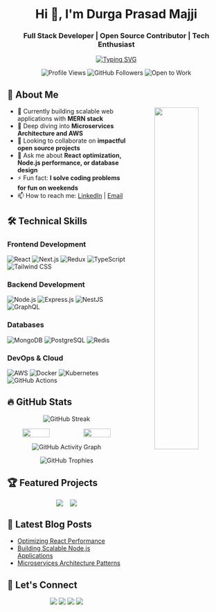 <h1 align="center">Hi 👋, I'm Durga Prasad Majji</h1>
<h3 align="center">Full Stack Developer | Open Source Contributor | Tech Enthusiast</h3>

<p align="center">
  <a href="https://git.io/typing-svg">
    <img src="https://readme-typing-svg.demolab.com?font=Fira+Code&size=26&duration=3000&pause=1000&color=22D3EE&center=true&vCenter=true&width=500&lines=MERN+Stack+Specialist;Clean+Code+Advocate;Cloud+Native+Developer;Problem+Solver;Continuous+Learner" alt="Typing SVG" />
  </a>
</p>

<p align="center">
  <img src="https://komarev.com/ghpvc/?username=durga-prasad-majjji&label=Profile+Views&color=blue&style=flat" alt="Profile Views" /> 
  <img src="https://img.shields.io/github/followers/durga-prasad-majjji?label=Followers&style=social" alt="GitHub Followers" />
  <img src="https://img.shields.io/badge/Open%20to%20Work-Yes-brightgreen" alt="Open to Work" />
</p>

## 🌟 About Me

<p align="center">
  <img align="right" src="https://github-readme-stats.vercel.app/api?username=durga-prasad-majjji&show_icons=true&theme=radical&hide_border=true" width="45%" />
  
  - 🔭 Currently building scalable web applications with **MERN stack**
  - 🌱 Deep diving into **Microservices Architecture and AWS**
  - 👯 Looking to collaborate on **impactful open source projects**
  - 💬 Ask me about **React optimization, Node.js performance, or database design**
  - ⚡ Fun fact: **I solve coding problems for fun on weekends**
  - 📫 How to reach me: [LinkedIn](https://www.linkedin.com/in/majji-durga-prasad/) | [Email](mailto:your.email@example.com)
</p>

## 🛠️ Technical Skills

### Frontend Development
![React](https://img.shields.io/badge/React-20232A?style=for-the-badge&logo=react&logoColor=61DAFB)
![Next.js](https://img.shields.io/badge/Next.js-000000?style=for-the-badge&logo=nextdotjs&logoColor=white)
![Redux](https://img.shields.io/badge/Redux-593D88?style=for-the-badge&logo=redux&logoColor=white)
![TypeScript](https://img.shields.io/badge/TypeScript-007ACC?style=for-the-badge&logo=typescript&logoColor=white)
![Tailwind CSS](https://img.shields.io/badge/Tailwind_CSS-38B2AC?style=for-the-badge&logo=tailwind-css&logoColor=white)

### Backend Development
![Node.js](https://img.shields.io/badge/Node.js-339933?style=for-the-badge&logo=nodedotjs&logoColor=white)
![Express.js](https://img.shields.io/badge/Express.js-000000?style=for-the-badge&logo=express&logoColor=white)
![NestJS](https://img.shields.io/badge/nestjs-E0234E?style=for-the-badge&logo=nestjs&logoColor=white)
![GraphQL](https://img.shields.io/badge/GraphQL-E10098?style=for-the-badge&logo=graphql&logoColor=white)

### Databases
![MongoDB](https://img.shields.io/badge/MongoDB-4EA94B?style=for-the-badge&logo=mongodb&logoColor=white)
![PostgreSQL](https://img.shields.io/badge/PostgreSQL-316192?style=for-the-badge&logo=postgresql&logoColor=white)
![Redis](https://img.shields.io/badge/Redis-DC382D?style=for-the-badge&logo=redis&logoColor=white)

### DevOps & Cloud
![AWS](https://img.shields.io/badge/AWS-%23FF9900.svg?style=for-the-badge&logo=amazon-aws&logoColor=white)
![Docker](https://img.shields.io/badge/Docker-2CA5E0?style=for-the-badge&logo=docker&logoColor=white)
![Kubernetes](https://img.shields.io/badge/kubernetes-326CE5?style=for-the-badge&logo=kubernetes&logoColor=white)
![GitHub Actions](https://img.shields.io/badge/GitHub_Actions-2088FF?style=for-the-badge&logo=github-actions&logoColor=white)

## 🔥 GitHub Stats

<div align="center">
  
  ![GitHub Streak](https://github-readme-streak-stats.herokuapp.com/?user=durga-prasad-majjji&theme=dark&hide_border=true)
  
  <div style="display: flex; justify-content: center; gap: 10px; flex-wrap: wrap;">
    <img width="48%" src="https://github-readme-stats.vercel.app/api?username=durga-prasad-majjji&show_icons=true&theme=radical&hide_border=true&include_all_commits=true" />
    <img width="48%" src="https://github-readme-stats.vercel.app/api/top-langs/?username=durga-prasad-majjji&layout=compact&theme=radical&hide_border=true" />
  </div>
  
  ![GitHub Activity Graph](https://github-readme-activity-graph.vercel.app/graph?username=durga-prasad-majjji&theme=react-dark&hide_border=true&area=true)
  
  ![GitHub Trophies](https://github-profile-trophy.vercel.app/?username=durga-prasad-majjji&row=2&column=3&theme=onedark&no-frame=true&margin-w=10)
</div>

## 🏆 Featured Projects

<div align="center" style="display: flex; flex-wrap: wrap; gap: 16px; justify-content: center;">
  <a href="https://github.com/DURGA-PRASAD-MAJJJI/project1">
    <img align="center" src="https://github-readme-stats.vercel.app/api/pin/?username=durga-prasad-majjji&repo=project1&theme=radical" />
  </a>
  <a href="https://github.com/DURGA-PRASAD-MAJJJI/project2">
    <img align="center" src="https://github-readme-stats.vercel.app/api/pin/?username=durga-prasad-majjji&repo=project2&theme=radical" />
  </a>
</div>

## 📌 Latest Blog Posts
<!-- Replace with your actual blog posts -->
- [Optimizing React Performance](https://example.com)
- [Building Scalable Node.js Applications](https://example.com)
- [Microservices Architecture Patterns](https://example.com)

## 🤝 Let's Connect
<p align="center">
  <a href="https://www.linkedin.com/in/majji-durga-prasad/"><img src="https://img.shields.io/badge/LinkedIn-0077B5?style=for-the-badge&logo=linkedin&logoColor=white" /></a>
  <a href="https://twitter.com/yourhandle"><img src="https://img.shields.io/badge/Twitter-1DA1F2?style=for-the-badge&logo=twitter&logoColor=white" /></a>
  <a href="https://medium.com/@yourhandle"><img src="https://img.shields.io/badge/Medium-12100E?style=for-the-badge&logo=medium&logoColor=white" /></a>
  <a href="mailto:your.email@example.com"><img src="https://img.shields.io/badge/Gmail-D14836?style=for-the-badge&logo=gmail&logoColor=white" /></a>
</p>
